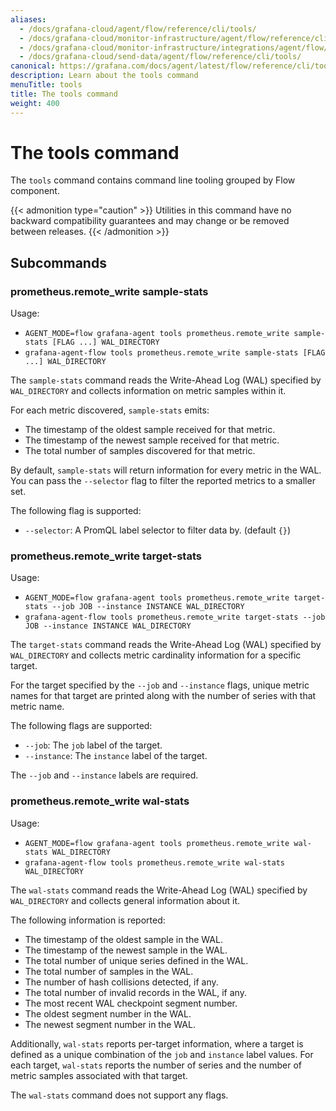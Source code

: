 ```yaml
---
aliases:
  - /docs/grafana-cloud/agent/flow/reference/cli/tools/
  - /docs/grafana-cloud/monitor-infrastructure/agent/flow/reference/cli/tools/
  - /docs/grafana-cloud/monitor-infrastructure/integrations/agent/flow/reference/cli/tools/
  - /docs/grafana-cloud/send-data/agent/flow/reference/cli/tools/
canonical: https://grafana.com/docs/agent/latest/flow/reference/cli/tools/
description: Learn about the tools command
menuTitle: tools
title: The tools command
weight: 400
---
```


# The tools command

The `tools` command contains command line tooling grouped by Flow component.

{{< admonition type="caution" >}}
Utilities in this command have no backward compatibility
guarantees and may change or be removed between releases.
{{< /admonition >}}

## Subcommands

### prometheus.remote_write sample-stats

Usage:

- `AGENT_MODE=flow grafana-agent tools prometheus.remote_write sample-stats [FLAG ...] WAL_DIRECTORY`
- `grafana-agent-flow tools prometheus.remote_write sample-stats [FLAG ...] WAL_DIRECTORY`

The `sample-stats` command reads the Write-Ahead Log (WAL) specified by
`WAL_DIRECTORY` and collects information on metric samples within it.

For each metric discovered, `sample-stats` emits:

- The timestamp of the oldest sample received for that metric.
- The timestamp of the newest sample received for that metric.
- The total number of samples discovered for that metric.

By default, `sample-stats` will return information for every metric in the WAL.
You can pass the `--selector` flag to filter the reported metrics to a smaller set.

The following flag is supported:

- `--selector`: A PromQL label selector to filter data by. (default `{}`)

### prometheus.remote_write target-stats

Usage:

- `AGENT_MODE=flow grafana-agent tools prometheus.remote_write target-stats --job JOB --instance INSTANCE WAL_DIRECTORY`
- `grafana-agent-flow tools prometheus.remote_write target-stats --job JOB --instance INSTANCE WAL_DIRECTORY`

The `target-stats` command reads the Write-Ahead Log (WAL) specified by
`WAL_DIRECTORY` and collects metric cardinality information for a specific
target.

For the target specified by the `--job` and `--instance` flags, unique metric
names for that target are printed along with the number of series with that
metric name.

The following flags are supported:

- `--job`: The `job` label of the target.
- `--instance`: The `instance` label of the target.

The `--job` and `--instance` labels are required.

### prometheus.remote_write wal-stats

Usage:

- `AGENT_MODE=flow grafana-agent tools prometheus.remote_write wal-stats WAL_DIRECTORY`
- `grafana-agent-flow tools prometheus.remote_write wal-stats WAL_DIRECTORY`

The `wal-stats` command reads the Write-Ahead Log (WAL) specified by
`WAL_DIRECTORY` and collects general information about it.

The following information is reported:

- The timestamp of the oldest sample in the WAL.
- The timestamp of the newest sample in the WAL.
- The total number of unique series defined in the WAL.
- The total number of samples in the WAL.
- The number of hash collisions detected, if any.
- The total number of invalid records in the WAL, if any.
- The most recent WAL checkpoint segment number.
- The oldest segment number in the WAL.
- The newest segment number in the WAL.

Additionally, `wal-stats` reports per-target information, where a target is
defined as a unique combination of the `job` and `instance` label values. For
each target, `wal-stats` reports the number of series and the number of
metric samples associated with that target.

The `wal-stats` command does not support any flags.
